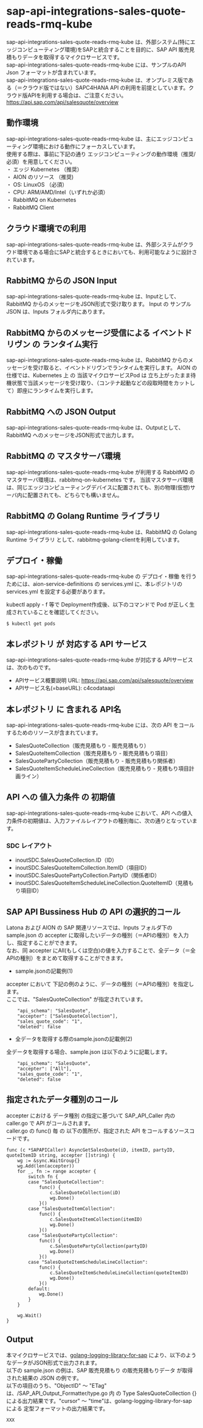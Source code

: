# sap-api-integrations-sales-quote-reads-rmq-kube  
sap-api-integrations-sales-quote-reads-rmq-kube は、外部システム(特にエッジコンピューティング環境)をSAPと統合することを目的に、SAP API 販売見積もりデータを取得するマイクロサービスです。  
sap-api-integrations-sales-quote-reads-rmq-kube には、サンプルのAPI Json フォーマットが含まれています。  
sap-api-integrations-sales-quote-reads-rmq-kube は、オンプレミス版である（＝クラウド版ではない）SAPC4HANA API の利用を前提としています。クラウド版APIを利用する場合は、ご注意ください。  
https://api.sap.com/api/salesquote/overview  

## 動作環境
sap-api-integrations-sales-quote-reads-rmq-kube は、主にエッジコンピューティング環境における動作にフォーカスしています。   
使用する際は、事前に下記の通り エッジコンピューティングの動作環境（推奨/必須）を用意してください。   
・ エッジ Kubernetes （推奨）    
・ AION のリソース （推奨)    
・ OS: LinuxOS （必須）    
・ CPU: ARM/AMD/Intel（いずれか必須）  
・ RabbitMQ on Kubernetes  
・ RabbitMQ Client

## クラウド環境での利用  
sap-api-integrations-sales-quote-reads-rmq-kube は、外部システムがクラウド環境である場合にSAPと統合するときにおいても、利用可能なように設計されています。  

## RabbitMQ からの JSON Input
sap-api-integrations-sales-quote-reads-rmq-kube は、Inputとして、RabbitMQ からのメッセージをJSON形式で受け取ります。 Input の サンプルJSON は、Inputs フォルダ内にあります。

## RabbitMQ からのメッセージ受信による イベントドリヴン の ランタイム実行
sap-api-integrations-sales-quote-reads-rmq-kube は、RabbitMQ からのメッセージを受け取ると、イベントドリヴンでランタイムを実行します。
AION の仕様では、Kubernetes 上 の 当該マイクロサービスPod は 立ち上がったまま待機状態で当該メッセージを受け取り、（コンテナ起動などの段取時間をカットして）即座にランタイムを実行します。　

## RabbitMQ への JSON Output
sap-api-integrations-sales-quote-reads-rmq-kube は、Outputとして、RabbitMQ へのメッセージをJSON形式で出力します。

## RabbitMQ の マスタサーバ環境
sap-api-integrations-sales-quote-reads-rmq-kube が利用する RabbitMQ のマスタサーバ環境は、rabbitmq-on-kubernetes です。
当該マスタサーバ環境は、同じエッジコンピューティングデバイスに配置されても、別の物理(仮想)サーバ内に配置されても、どちらでも構いません。

## RabbitMQ の Golang Runtime ライブラリ
sap-api-integrations-sales-quote-reads-rmq-kube は、RabbitMQ の Golang Runtime ライブラリ として、rabbitmq-golang-clientを利用しています。

## デプロイ・稼働
sap-api-integrations-sales-quote-reads-rmq-kube の デプロイ・稼働 を行うためには、aion-service-definitions の services.yml に、本レポジトリの services.yml を設定する必要があります。

kubectl apply - f 等で Deployment作成後、以下のコマンドで Pod が正しく生成されていることを確認してください。
```
$ kubectl get pods
```

## 本レポジトリ が 対応する API サービス
sap-api-integrations-sales-quote-reads-rmq-kube が対応する APIサービス は、次のものです。

* APIサービス概要説明 URL: https://api.sap.com/api/salesquote/overview    
* APIサービス名(=baseURL): c4codataapi

## 本レポジトリ に 含まれる API名
sap-api-integrations-sales-quote-reads-rmq-kube には、次の API をコールするためのリソースが含まれています。  

* SalesQuoteCollection（販売見積もり - 販売見積もり）
* SalesQuoteItemCollection（販売見積もり - 販売見積もり項目）
* SalesQuotePartyCollection（販売見積もり - 販売見積もり関係者）
* SalesQuoteItemScheduleLineCollection（販売見積もり - 見積もり項目計画ライン）

## API への 値入力条件 の 初期値
sap-api-integrations-sales-quote-reads-rmq-kube において、API への値入力条件の初期値は、入力ファイルレイアウトの種別毎に、次の通りとなっています。  

### SDC レイアウト

* inoutSDC.SalesQuoteCollection.ID（ID） 
* inoutSDC.SalesQuoteItemCollection.ItemID（項目ID） 
* inoutSDC.SalesQuotePartyCollection.PartyID（関係者ID）
* inoutSDC.SalesQuoteItemScheduleLineCollection.QuoteItemID（見積もり項目ID）


## SAP API Bussiness Hub の API の選択的コール

Latona および AION の SAP 関連リソースでは、Inputs フォルダ下の sample.json の accepter に取得したいデータの種別（＝APIの種別）を入力し、指定することができます。  
なお、同 accepter にAll(もしくは空白)の値を入力することで、全データ（＝全APIの種別）をまとめて取得することができます。  

* sample.jsonの記載例(1)  

accepter において 下記の例のように、データの種別（＝APIの種別）を指定します。  
ここでは、"SalesQuoteCollection" が指定されています。    
  
```
	"api_schema": "SalesQuote",
	"accepter": ["SalesQuoteCollection"],
	"sales_quote_code": "1",
	"deleted": false
```
  
* 全データを取得する際のsample.jsonの記載例(2)  

全データを取得する場合、sample.json は以下のように記載します。  

```
	"api_schema": "SalesQuote",
	"accepter": ["All"],
	"sales_quote_code": "1",
	"deleted": false
```

## 指定されたデータ種別のコール

accepter における データ種別 の指定に基づいて SAP_API_Caller 内の caller.go で API がコールされます。  
caller.go の func() 毎 の 以下の箇所が、指定された API をコールするソースコードです。  

```
func (c *SAPAPICaller) AsyncGetSalesQuote(iD, itemID, partyID, quoteItemID string, accepter []string) {
	wg := &sync.WaitGroup{}
	wg.Add(len(accepter))
	for _, fn := range accepter {
		switch fn {
		case "SalesQuoteCollection":
			func() {
				c.SalesQuoteCollection(iD)
				wg.Done()
			}()
		case "SalesQuoteItemCollection":
			func() {
				c.SalesQuoteItemCollection(itemID)
				wg.Done()
			}()
		case "SalesQuotePartyCollection":
			func() {
				c.SalesQuotePartyCollection(partyID)
				wg.Done()
			}()
		case "SalesQuoteItemScheduleLineCollection":
			func() {
				c.SalesQuoteItemScheduleLineCollection(quoteItemID)
				wg.Done()
			}()
		default:
			wg.Done()
		}
	}

	wg.Wait()
}
```

## Output  
本マイクロサービスでは、[golang-logging-library-for-sap](https://github.com/latonaio/golang-logging-library-for-sap) により、以下のようなデータがJSON形式で出力されます。  
以下の sample.json の例は、SAP 販売見積もり の販売見積もりデータ が取得された結果の JSON の例です。  
以下の項目のうち、"ObjectID" ～ "ETag" は、/SAP_API_Output_Formatter/type.go 内 の Type SalesQuoteCollection {} による出力結果です。"cursor" ～ "time"は、golang-logging-library-for-sap による 定型フォーマットの出力結果です。  

```
XXX
```